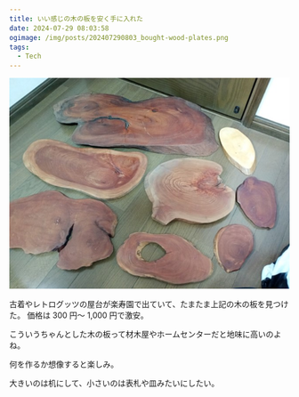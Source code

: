 ```yaml
---
title: いい感じの木の板を安く手に入れた
date: 2024-07-29 08:03:58
ogimage: /img/posts/202407290803_bought-wood-plates.png
tags:
  - Tech
---
```


![wood](/img/posts/202407290803/wood.jpg)

古着やレトログッツの屋台が楽寿園で出ていて、たまたま上記の木の板を見つけた。
価格は 300 円～ 1,000 円で激安。

こういうちゃんとした木の板って材木屋やホームセンターだと地味に高いのよね。

何を作るか想像すると楽しみ。

大きいのは机にして、小さいのは表札や皿みたいにしたい。
